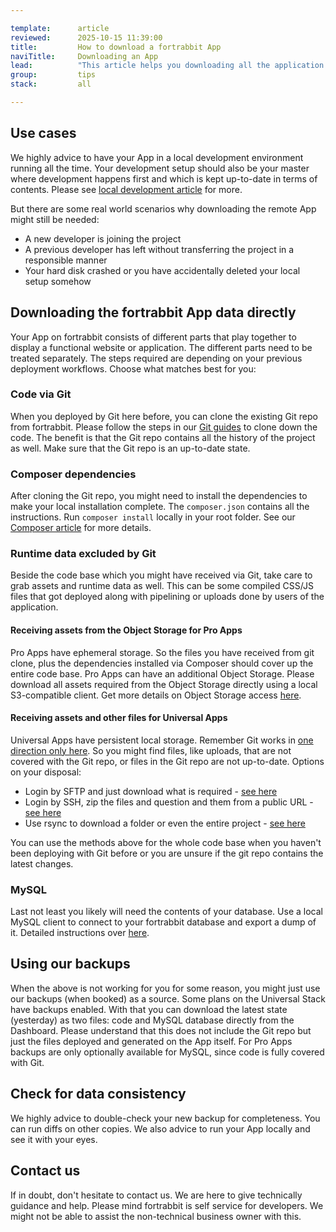 ```yaml
---

template:      article
reviewed:      2025-10-15 11:39:00
title:         How to download a fortrabbit App
naviTitle:     Downloading an App
lead:          "This article helps you downloading all the application data required directly from our services to run it elsewhere. This might help you: boarding a new developer, moving away to a different hosting provider, or just getting a fresh backup, or archiving your project before shutting it down. Tech skills are required to do this."
group:         tips
stack:         all

---
```



## Use cases

We highly advice to have your App in a local development environment running all the time. Your development setup should also be your master where development happens first and which is kept up-to-date in terms of contents. Please see [local development article](/local-development) for more.

But there are some real world scenarios why downloading the remote App might still be needed:

* A new developer is joining the project
* A previous developer has left without transferring the project in a responsible manner
* Your hard disk crashed or you have accidentally deleted your local setup somehow


## Downloading the fortrabbit App data directly

Your App on fortrabbit consists of different parts that play together to display a functional website or application. The different parts need to be treated separately. The steps required are depending on your previous deployment workflows. Choose what matches best for you:


### Code via Git

When you deployed by Git here before, you can clone the existing Git repo from fortrabbit. Please follow the steps in our [Git guides](/git-deployment) to clone down the code. The benefit is that the Git repo contains all the history of the project as well. Make sure that the Git repo is an up-to-date state.


### Composer dependencies

After cloning the Git repo, you might need to install the dependencies to make your local installation complete. The `composer.json` contains all the instructions. Run `composer install` locally in your root folder. See our [Composer article](/composer) for more details.


### Runtime data excluded by Git

Beside the code base which you might have received via Git, take care to grab assets and runtime data as well. This can be some compiled CSS/JS files that got deployed along with pipelining or uploads done by users of the application.


#### Receiving assets from the Object Storage for Pro Apps

Pro Apps have ephemeral storage. So the files you have received from git clone, plus the dependencies installed via Composer should cover up the entire code base. Pro Apps can have an additional Object Storage. Please download all assets required from the Object Storage directly using a local S3-compatible client. Get more details on Object Storage access [here](/object-storage).


#### Receiving assets and other files for Universal Apps

Universal Apps have persistent local storage. Remember Git works in [one direction only here](/deployment-methods-uni#toc-git-works-only-one-way). So you might find files, like uploads, that are not covered with the Git repo, or files in the Git repo are not up-to-date. Options on your disposal:

* Login by SFTP and just download what is required - [see here](/sftp)
* Login by SSH, zip the files and question and them from a public URL - [see here](/ssh-uni)
* Use rsync to download a folder or even the entire project - [see here](/rsync)

You can use the methods above for the whole code base when you haven't been deploying with Git before or you are unsure if the git repo contains the latest changes.


### MySQL

Last not least you likely will need the contents of your database. Use a local MySQL client to connect to your fortrabbit database and export a dump of it. Detailed instructions over [here](/mysql).


<!--

## Craft Copy for Craft CMS

@Oli is it possible to use Craft Copy to clone down an App? So to start blank locally?

-->


## Using our backups

When the above is not working for you for some reason, you might just use our backups (when booked) as a source. Some plans on the Universal Stack have backups enabled. With that you can download the latest state (yesterday) as two files: code and MySQL database directly from the Dashboard. Please understand that this does not include the Git repo but just the files deployed and generated on the App itself. For Pro Apps backups are only optionally available for MySQL, since code is fully covered with Git.


## Check for data consistency

We highly advice to double-check your new backup for completeness. You can run diffs on other copies. We also advice to run your App locally and see it with your eyes.


## Contact us

If in doubt, don't hesitate to contact us. We are here to give technically guidance and help. Please mind fortrabbit is self service for developers. We might not be able to assist the non-technical business owner with this. 